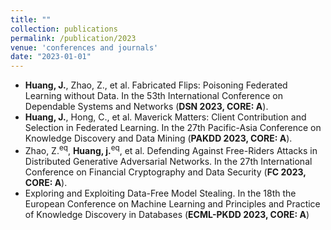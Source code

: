 ```yaml
---
title: ""
collection: publications
permalink: /publication/2023
venue: 'conferences and journals'
date: "2023-01-01"
---
```


- **Huang, J.**, Zhao, Z., et al. Fabricated Flips: Poisoning Federated Learning without Data. In the 53th International Conference on Dependable Systems and Networks (**DSN 2023, CORE: A**).
- **Huang, J.**, Hong, C., et al. Maverick Matters: Client Contribution and Selection in Federated Learning. In the 27th Pacific-Asia Conference on Knowledge Discovery and Data Mining (**PAKDD 2023, CORE: A**).
- Zhao, Z.<sup>eq</sup>, **Huang, j.**<sup>eq</sup>, et al. Defending Against Free-Riders Attacks in Distributed Generative Adversarial Networks. In the 27th International Conference on Financial Cryptography and Data Security (**FC 2023, CORE: A**).
- Exploring and Exploiting Data-Free Model Stealing. In the 18th  the European Conference on Machine Learning and Principles and Practice of Knowledge Discovery in Databases (**ECML-PKDD 2023, CORE: A**)
